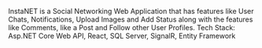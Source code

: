 InstaNET is a Social Networking Web Application that has features like User Chats, Notifications, Upload Images and Add Status along with the features like Comments, like a Post and Follow other User Profiles.
Tech Stack: Asp.NET Core Web API, React, SQL Server, SignalR, Entity Framework
